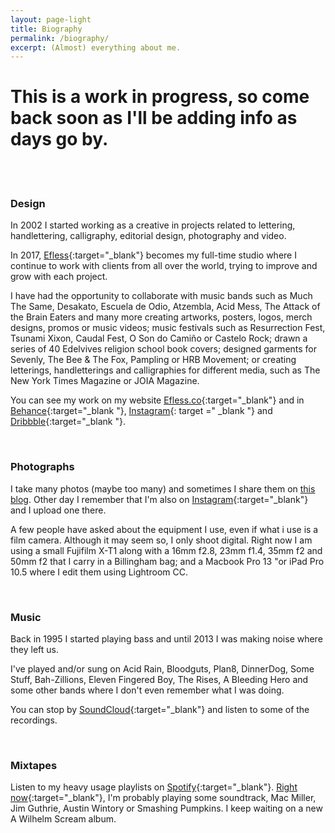 ```yaml
---
layout: page-light
title: Biography
permalink: /biography/
excerpt: (Almost) everything about me.
---
```


# This is a work in progress, so come back soon as I'll be adding info as days go by.

<br><br>

### Design

In 2002 I started working as a creative in projects related to lettering, handlettering, calligraphy, editorial design, photography and video.

In 2017, [Efless](http://efless.co){:target="_blank"} becomes my full-time studio where I continue to work with clients from all over the world, trying to improve and grow with each project.

I have had the opportunity to collaborate with music bands such as Much The Same, Desakato, Escuela de Odio, Atzembla, Acid Mess, The Attack of the Brain Eaters and many more creating artworks, posters, logos, merch designs, promos or music videos; music festivals such as Resurrection Fest, Tsunami Xixon, Caudal Fest, O Son do Camiño or Castelo Rock; drawn a series of 40 Edelvives religion school book covers; designed garments for Sevenly, The Bee & The Fox, Pampling or HRB Movement; or creating letterings, handletterings and calligraphies for different media, such as The New York Times Magazine or JOIA Magazine.

You can see my work on my website [Efless.co](http://efless.co){:target="_blank"} and in [Behance](http://behance.com/efless){:target="_blank "}, [Instagram](http://instagram.com/efless){: target =" _blank "} and [Dribbble](http://dribbble.com/efless){:target="_blank "}.

<br>

### Photographs

I take many photos (maybe too many) and sometimes I share them on [this blog]({{site.url}}/journal#Photography). Other day I remember that I'm also on [Instagram](http://instagram.com/franvelas.co){:target="_blank"} and I upload one there.

A few people have asked about the equipment I use, even if what i use is a film camera. Although it may seem so, I only shoot digital. Right now I am using a small Fujifilm X-T1 along with a 16mm f2.8, 23mm f1.4, 35mm f2 and 50mm f2 that I carry in a Billingham bag; and a Macbook Pro 13 "or iPad Pro 10.5 where I edit them using Lightroom CC.

<br>

### Music

Back in 1995 I started playing bass and until 2013 I was making noise where they left us.

I've played and/or sung on Acid Rain, Bloodguts, Plan8, DinnerDog, Some Stuff, Bah-Zillions, Eleven Fingered Boy, The Rises, A Bleeding Hero and some other bands where I don't even remember what I was doing.

You can stop by [SoundCloud](https://soundcloud.com/franvelasco/albums){:target="_blank"} and listen to some of the recordings.

<br>

### Mixtapes

Listen to my heavy usage playlists on [Spotify](https://open.spotify.com/user/efless?si=e_ZKjKO_S0uB5Ek6mhIWRA){:target="_blank"}.
[Right now](https://www.last.fm/user/efless){:target="_blank"}, I'm probably playing some soundtrack, Mac Miller, Jim Guthrie, Austin Wintory or Smashing Pumpkins. I keep waiting on a new A Wilhelm Scream album.

